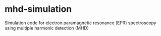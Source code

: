 # mhd-simulation
Simulation code for electron paramagnetic resonance (EPR) spectroscopy using multiple harmonic detection (MHD)
